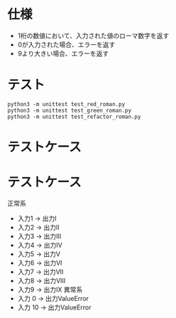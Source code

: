 # 仕様

* 1桁の数値において、入力された値のローマ数字を返す
* 0が入力された場合、エラーを返す
* 9より大きい場合、エラーを返す

# テスト
```
python3 -m unittest test_red_roman.py
python3 -m unittest test_green_roman.py
python3 -m unittest test_refactor_roman.py
```

# テストケース
# テストケース
正常系
* 入力1 → 出力I
* 入力2 → 出力II
* 入力3 → 出力III
* 入力4 → 出力IV
* 入力5 → 出力V
* 入力6 → 出力VI
* 入力7 → 出力VII
* 入力8 → 出力VIII
* 入力9 → 出力IX
異常系
* 入力 0 → 出力ValueError
* 入力 10 → 出力ValueError 